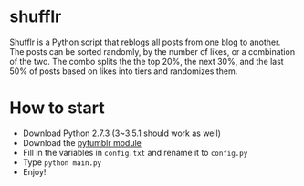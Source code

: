 # shufflr
Shufflr is a Python script that reblogs all posts from one blog to another. The posts can be sorted randomly, by the number of likes, or a combination of the two. The combo splits the  the top 20%, the next 30%, and the last 50% of posts based on likes into tiers and randomizes them.

# How to start
* Download Python 2.7.3 (3~3.5.1 should work as well)
* Download the [pytumblr module](https://github.com/tumblr/pytumblr)
* Fill in the variables in `config.txt` and rename it to `config.py`
* Type `python main.py`
* Enjoy!
